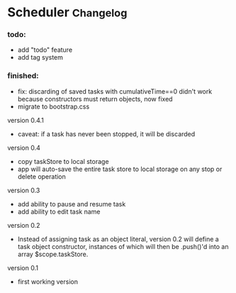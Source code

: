 # Scheduler <small>Changelog</small>

### todo:
* add "todo" feature
* add tag system

### finished:
* fix: discarding of saved tasks with cumulativeTime==0 didn't work because constructors must return objects, now fixed
* migrate to bootstrap.css

version 0.4.1
* caveat: if a task has never been stopped, it will be discarded

version 0.4
* copy taskStore to local storage
* app will auto-save the entire task store to local storage on any stop or delete operation

version 0.3
* add ability to pause and resume task
* add ability to edit task name

version 0.2
* Instead of assigning task as an object literal, version 0.2 will define a task object constructor, instances of which will then be .push()'d into an array $scope.taskStore.

version 0.1
* first working version
